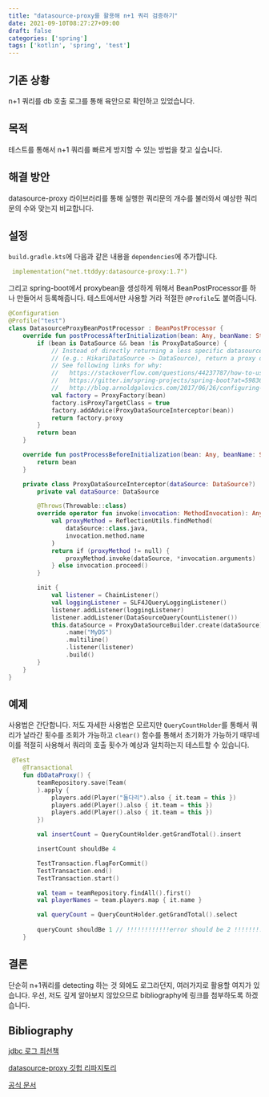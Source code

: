 ```yaml
---
title: "datasource-proxy를 활용해 n+1 쿼리 검증하기"
date: 2021-09-10T08:27:27+09:00
draft: false
categories: ['spring']
tags: ['kotlin', 'spring', 'test']
---
```


## 기존 상황
n+1 쿼리를 db 호출 로그를 통해 육안으로 확인하고 있었습니다.  

## 목적
테스트를 통해서 n+1 쿼리를 빠르게 방지할 수 있는 방법을 찾고 싶습니다. 

## 해결 방안
datasource-proxy 라이브러리를 통해 실행한 쿼리문의 개수를 불러와서 예상한 쿼리문의 수와 맞는지 비교합니다. 

## 설정

`build.gradle.kts`에 다음과 같은 내용을 `dependencies`에 추가합니다. 

```yaml
 implementation("net.ttddyy:datasource-proxy:1.7")
```

그리고 spring-boot에서 proxybean을 생성하게 위해서 BeanPostProcessor를 하나 만들어서 등록해줍니다. 
테스트에서만 사용할 거라 적절한 `@Profile`도 붙여줍니다. 

```kotlin
@Configuration
@Profile("test")
class DatasourceProxyBeanPostProcessor : BeanPostProcessor {
    override fun postProcessAfterInitialization(bean: Any, beanName: String): Any? {
        if (bean is DataSource && bean !is ProxyDataSource) {
            // Instead of directly returning a less specific datasource bean
            // (e.g.: HikariDataSource -> DataSource), return a proxy object.
            // See following links for why:
            //   https://stackoverflow.com/questions/44237787/how-to-use-user-defined-database-proxy-in-datajpatest
            //   https://gitter.im/spring-projects/spring-boot?at=5983602d2723db8d5e70a904
            //   http://blog.arnoldgalovics.com/2017/06/26/configuring-a-datasource-proxy-in-spring-boot/
            val factory = ProxyFactory(bean)
            factory.isProxyTargetClass = true
            factory.addAdvice(ProxyDataSourceInterceptor(bean))
            return factory.proxy
        }
        return bean
    }

    override fun postProcessBeforeInitialization(bean: Any, beanName: String): Any? {
        return bean
    }

    private class ProxyDataSourceInterceptor(dataSource: DataSource?) : MethodInterceptor {
        private val dataSource: DataSource

        @Throws(Throwable::class)
        override operator fun invoke(invocation: MethodInvocation): Any? {
            val proxyMethod = ReflectionUtils.findMethod(
                dataSource::class.java,
                invocation.method.name
            )
            return if (proxyMethod != null) {
                proxyMethod.invoke(dataSource, *invocation.arguments)
            } else invocation.proceed()
        }

        init {
            val listener = ChainListener()
            val loggingListener = SLF4JQueryLoggingListener()
            listener.addListener(loggingListener)
            listener.addListener(DataSourceQueryCountListener())
            this.dataSource = ProxyDataSourceBuilder.create(dataSource)
                .name("MyDS")
                .multiline()
                .listener(listener)
                .build()
        }
    }
}
```

## 예제

사용법은 간단합니다. 저도 자세한 사용법은 모르지만 
`QueryCountHolder`를 통해서 쿼리가 날라간 횟수를 조회가 가능하고 
`clear()` 함수를 통해서 초기화가 가능하기 때무네 이를 적절히 사용해서 
쿼리의 호출 횟수가 예상과 일치하는지 테스트할 수 있습니다. 

```kotlin
 @Test
    @Transactional
    fun dbDataProxy() {
        teamRepository.save(Team(
        ).apply {
            players.add(Player("돌다리").also { it.team = this })
            players.add(Player().also { it.team = this })
            players.add(Player().also { it.team = this })
        })

        val insertCount = QueryCountHolder.getGrandTotal().insert

        insertCount shouldBe 4

        TestTransaction.flagForCommit()
        TestTransaction.end()
        TestTransaction.start()

        val team = teamRepository.findAll().first()
        val playerNames = team.players.map { it.name }

        val queryCount = QueryCountHolder.getGrandTotal().select
        
        queryCount shouldBe 1 // !!!!!!!!!!!!error should be 2 !!!!!!!!!!!!!!
    }
```

## 결론

단순히 n+1쿼리를 detecting 하는 것 외에도 로그라던지, 여러가지로 활용할 여지가 있습니다. 
우선, 저도 깊게 알아보지 않았으므로 bibliography에 링크를 첨부하도록 하겠습니다.

## Bibliography

[jdbc 로그 최선책](https://vladmihalcea.com/the-best-way-to-log-jdbc-statements/)

[datasource-proxy 깃헙 리파지토리](https://github.com/ttddyy/datasource-proxy)

[공식 문서](http://ttddyy.github.io/datasource-proxy/docs/current/user-guide/)

